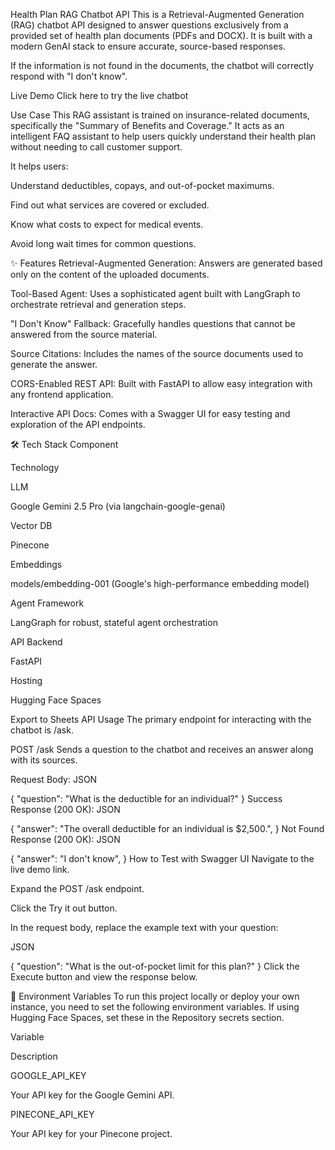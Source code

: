 Health Plan RAG Chatbot API
This is a Retrieval-Augmented Generation (RAG) chatbot API designed to answer questions exclusively from a provided set of health plan documents (PDFs and DOCX). It is built with a modern GenAI stack to ensure accurate, source-based responses.

If the information is not found in the documents, the chatbot will correctly respond with "I don't know".

Live Demo
Click here to try the live chatbot

Use Case
This RAG assistant is trained on insurance-related documents, specifically the "Summary of Benefits and Coverage." It acts as an intelligent FAQ assistant to help users quickly understand their health plan without needing to call customer support.

It helps users:

Understand deductibles, copays, and out-of-pocket maximums.

Find out what services are covered or excluded.

Know what costs to expect for medical events.

Avoid long wait times for common questions.

✨ Features
 Retrieval-Augmented Generation: Answers are generated based only on the content of the uploaded documents.

 Tool-Based Agent: Uses a sophisticated agent built with LangGraph to orchestrate retrieval and generation steps.

 "I Don't Know" Fallback: Gracefully handles questions that cannot be answered from the source material.

 Source Citations: Includes the names of the source documents used to generate the answer.

 CORS-Enabled REST API: Built with FastAPI to allow easy integration with any frontend application.

 Interactive API Docs: Comes with a Swagger UI for easy testing and exploration of the API endpoints.

🛠️ Tech Stack
Component

Technology

LLM

Google Gemini 2.5 Pro (via langchain-google-genai)

Vector DB

Pinecone

Embeddings

models/embedding-001 (Google's high-performance embedding model)

Agent Framework

LangGraph for robust, stateful agent orchestration

API Backend

FastAPI

Hosting

 Hugging Face Spaces


Export to Sheets
API Usage
The primary endpoint for interacting with the chatbot is /ask.

POST /ask
Sends a question to the chatbot and receives an answer along with its sources.

Request Body:
JSON

{
  "question": "What is the deductible for an individual?"
}
Success Response (200 OK):
JSON

{
  "answer": "The overall deductible for an individual is $2,500.",
}
Not Found Response (200 OK):
JSON

{
  "answer": "I don't know",
}
 How to Test with Swagger UI
Navigate to the live demo link.

Expand the POST /ask endpoint.

Click the Try it out button.

In the request body, replace the example text with your question:

JSON

{
  "question": "What is the out-of-pocket limit for this plan?"
}
Click the Execute button and view the response below.

🔐 Environment Variables
To run this project locally or deploy your own instance, you need to set the following environment variables. If using Hugging Face Spaces, set these in the Repository secrets section.

Variable

Description

GOOGLE_API_KEY

Your API key for the Google Gemini API.

PINECONE_API_KEY

Your API key for your Pinecone project.
